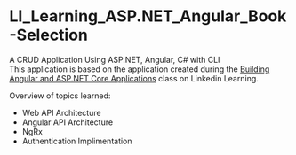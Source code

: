 # LI_Learning_ASP.NET_Angular_Book-Selection
A CRUD Application Using ASP.NET, Angular, C# with CLI<br/>
This application is based on the application created during the <a href="https://www.linkedin.com/learning/building-angular-and-asp-dot-net-core-applications">Building Angular and ASP.NET Core Applications</a> class on Linkedin Learning. 


Overview of topics learned: 
<ul>
<li>Web API Architecture</li>
<li>Angular API Architecture</li>
<li>NgRx</li>
<li>Authentication Implimentation</li>
  </ul>
